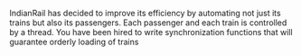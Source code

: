 IndianRail has decided to improve its efficiency by automating not just its trains but also
its passengers. Each passenger and each train is controlled by a thread. You have been hired
to write synchronization functions that will guarantee orderly loading of trains
